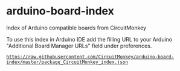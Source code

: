 # arduino-board-index
Index of Arduino compatible boards from CircuitMonkey

To use this index in Arduino IDE add the filling URL to your Arduino "Additional Board Manager URLs" field under preferences.

<code>https://raw.githubusercontent.com/CircuitMonkey/arduino-board-index/master/package_CircuitMonkey_index.json</code>
